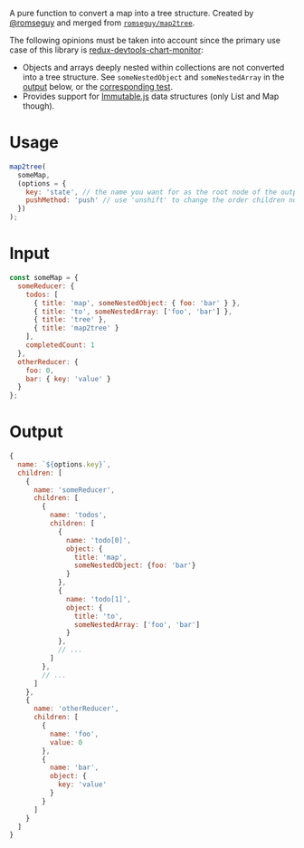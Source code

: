 A pure function to convert a map into a tree structure. Created by [@romseguy](https://github.com/romseguy) and merged from [`romseguy/map2tree`](https://github.com/romseguy/map2tree).

The following opinions must be taken into account since the primary use case of this library is [redux-devtools-chart-monitor](https://github.com/romseguy/redux-devtools-chart-monitor):

- Objects and arrays deeply nested within collections are not converted into a tree structure. See `someNestedObject` and `someNestedArray` in the [output](https://github.com/romseguy/map2tree#output) below, or the [corresponding test](https://github.com/romseguy/map2tree/blob/master/test/map2tree.js#L140).
- Provides support for [Immutable.js](https://github.com/facebook/immutable-js) data structures (only List and Map though).

# Usage

```javascript
map2tree(
  someMap,
  (options = {
    key: 'state', // the name you want for as the root node of the output tree
    pushMethod: 'push' // use 'unshift' to change the order children nodes are added
  })
);
```

# Input

```javascript
const someMap = {
  someReducer: {
    todos: [
      { title: 'map', someNestedObject: { foo: 'bar' } },
      { title: 'to', someNestedArray: ['foo', 'bar'] },
      { title: 'tree' },
      { title: 'map2tree' }
    ],
    completedCount: 1
  },
  otherReducer: {
    foo: 0,
    bar: { key: 'value' }
  }
};
```

# Output

```javascript
{
  name: `${options.key}`,
  children: [
    {
      name: 'someReducer',
      children: [
        {
          name: 'todos',
          children: [
            {
              name: 'todo[0]',
              object: {
                title: 'map',
                someNestedObject: {foo: 'bar'}
              }
            },
            {
              name: 'todo[1]',
              object: {
                title: 'to',
                someNestedArray: ['foo', 'bar']
              }
            },
            // ...
          ]
        },
        // ...
      ]
    },
    {
      name: 'otherReducer',
      children: [
        {
          name: 'foo',
          value: 0
        },
        {
          name: 'bar',
          object: {
            key: 'value'
          }
        }
      ]
    }
  ]
}
```
